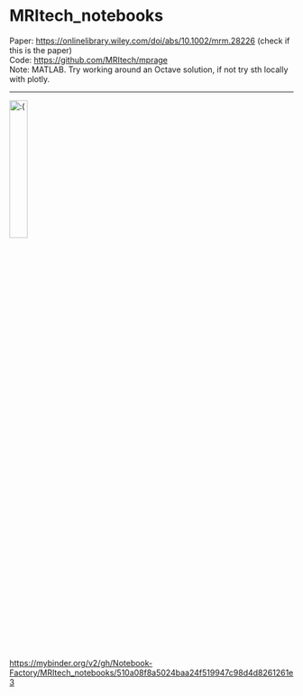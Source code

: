 # MRItech_notebooks
Paper: https://onlinelibrary.wiley.com/doi/abs/10.1002/mrm.28226 (check if this is the paper) <br> 
Code: https://github.com/MRItech/mprage <br> 
Note: MATLAB. Try working around an Octave solution, if not try sth locally with plotly.

---
<img width="25%" height="25%" src='https://cdn.discordapp.com/attachments/694279552607977483/793820594688491530/Screenshot_20201215_1526402.jpg' title=":(" />

https://mybinder.org/v2/gh/Notebook-Factory/MRItech_notebooks/510a08f8a5024baa24f519947c98d4d8261261e3
